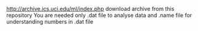 http://archive.ics.uci.edu/ml/index.php
download archive from this repository
You are needed only .dat file to analyse data and .name file for understanding numbers in .dat file
